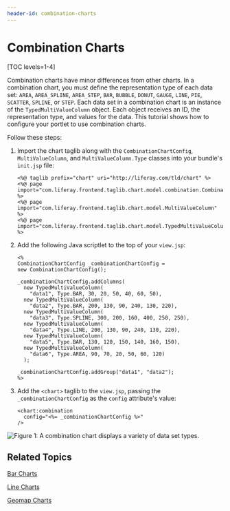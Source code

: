 ```yaml
---
header-id: combination-charts
---
```


# Combination Charts

[TOC levels=1-4]

Combination charts have minor differences from other charts. In a combination
chart, you must define the representation type of each data set: `AREA`,
`AREA_SPLINE`, `AREA_STEP`, `BAR`, `BUBBLE`, `DONUT`, `GAUGE`, `LINE`, `PIE`,
`SCATTER`, `SPLINE`, or `STEP`. Each data set in a combination chart is an
instance of the `TypedMultiValueColumn` object. Each object receives an ID, the
representation type, and values for the data. This tutorial shows how to
configure your portlet to use combination charts.

Follow these steps:

1.  Import the chart taglib along with the `CombinationChartConfig`,
    `MultiValueColumn`, and `MultiValueColumn.Type` classes into your bundle's
    `init.jsp` file:

        <%@ taglib prefix="chart" uri="http://liferay.com/tld/chart" %>
        <%@ page import="com.liferay.frontend.taglib.chart.model.combination.CombinationChartConfig" %>
        <%@ page import="com.liferay.frontend.taglib.chart.model.MultiValueColumn" %>
        <%@ page import="com.liferay.frontend.taglib.chart.model.TypedMultiValueColumn.Type" %>

2.  Add the following Java scriptlet to the top of your `view.jsp`:

        <%
        CombinationChartConfig _combinationChartConfig =
        new CombinationChartConfig();

        _combinationChartConfig.addColumns(
          new TypedMultiValueColumn(
            "data1", Type.BAR, 30, 20, 50, 40, 60, 50),
          new TypedMultiValueColumn(
            "data2", Type.BAR, 200, 130, 90, 240, 130, 220),
          new TypedMultiValueColumn(
            "data3", Type.SPLINE, 300, 200, 160, 400, 250, 250),
          new TypedMultiValueColumn(
            "data4", Type.LINE, 200, 130, 90, 240, 130, 220),
          new TypedMultiValueColumn(
            "data5", Type.BAR, 130, 120, 150, 140, 160, 150),
          new TypedMultiValueColumn(
            "data6", Type.AREA, 90, 70, 20, 50, 60, 120)
          );

        _combinationChartConfig.addGroup("data1", "data2");
        %>

3.  Add the `<chart>` taglib to the `view.jsp`, passing the
    `_combinationChartConfig` as the `config` attribute's value:

        <chart:combination
          config="<%= _combinationChartConfig %>"
        />

![Figure 1: A combination chart displays a variety of data set types.](../../../images/chart-taglib-combination.png)

## Related Topics

[Bar Charts](/docs/7-1/tutorials/-/knowledge_base/t/bar-charts)

[Line Charts](/docs/7-1/tutorials/-/knowledge_base/t/line-charts)

[Geomap Charts](/docs/7-1/tutorials/-/knowledge_base/t/geomap-charts)